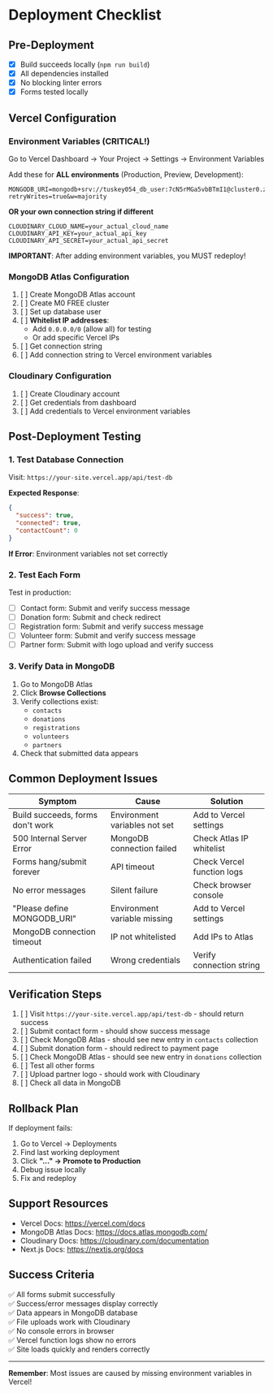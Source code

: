 # Deployment Checklist

## Pre-Deployment

- [x] Build succeeds locally (`npm run build`)
- [x] All dependencies installed
- [x] No blocking linter errors
- [x] Forms tested locally

## Vercel Configuration

### Environment Variables (CRITICAL!)

Go to Vercel Dashboard → Your Project → Settings → Environment Variables

Add these for **ALL environments** (Production, Preview, Development):

```
MONGODB_URI=mongodb+srv://tuskey054_db_user:7cN5rMGa5vbBTmI1@cluster0.z5mppuc.mongodb.net/darkhanwomen?retryWrites=true&w=majority
```

**OR your own connection string if different**

```
CLOUDINARY_CLOUD_NAME=your_actual_cloud_name
CLOUDINARY_API_KEY=your_actual_api_key
CLOUDINARY_API_SECRET=your_actual_api_secret
```

**IMPORTANT**: After adding environment variables, you MUST redeploy!

### MongoDB Atlas Configuration

1. [ ] Create MongoDB Atlas account
2. [ ] Create M0 FREE cluster
3. [ ] Set up database user
4. [ ] **Whitelist IP addresses**: 
   - Add `0.0.0.0/0` (allow all) for testing
   - Or add specific Vercel IPs
5. [ ] Get connection string
6. [ ] Add connection string to Vercel environment variables

### Cloudinary Configuration

1. [ ] Create Cloudinary account
2. [ ] Get credentials from dashboard
3. [ ] Add credentials to Vercel environment variables

## Post-Deployment Testing

### 1. Test Database Connection

Visit: `https://your-site.vercel.app/api/test-db`

**Expected Response**:
```json
{
  "success": true,
  "connected": true,
  "contactCount": 0
}
```

**If Error**: Environment variables not set correctly

### 2. Test Each Form

Test in production:
- [ ] Contact form: Submit and verify success message
- [ ] Donation form: Submit and check redirect
- [ ] Registration form: Submit and verify success message
- [ ] Volunteer form: Submit and verify success message
- [ ] Partner form: Submit with logo upload and verify success

### 3. Verify Data in MongoDB

1. Go to MongoDB Atlas
2. Click **Browse Collections**
3. Verify collections exist:
   - `contacts`
   - `donations`
   - `registrations`
   - `volunteers`
   - `partners`
4. Check that submitted data appears

## Common Deployment Issues

| Symptom | Cause | Solution |
|---------|-------|----------|
| Build succeeds, forms don't work | Environment variables not set | Add to Vercel settings |
| 500 Internal Server Error | MongoDB connection failed | Check Atlas IP whitelist |
| Forms hang/submit forever | API timeout | Check Vercel function logs |
| No error messages | Silent failure | Check browser console |
| "Please define MONGODB_URI" | Environment variable missing | Add to Vercel settings |
| MongoDB connection timeout | IP not whitelisted | Add IPs to Atlas |
| Authentication failed | Wrong credentials | Verify connection string |

## Verification Steps

1. [ ] Visit `https://your-site.vercel.app/api/test-db` - should return success
2. [ ] Submit contact form - should show success message
3. [ ] Check MongoDB Atlas - should see new entry in `contacts` collection
4. [ ] Submit donation form - should redirect to payment page
5. [ ] Check MongoDB Atlas - should see new entry in `donations` collection
6. [ ] Test all other forms
7. [ ] Upload partner logo - should work with Cloudinary
8. [ ] Check all data in MongoDB

## Rollback Plan

If deployment fails:

1. Go to Vercel → Deployments
2. Find last working deployment
3. Click **"..." → Promote to Production**
4. Debug issue locally
5. Fix and redeploy

## Support Resources

- Vercel Docs: https://vercel.com/docs
- MongoDB Atlas Docs: https://docs.atlas.mongodb.com/
- Cloudinary Docs: https://cloudinary.com/documentation
- Next.js Docs: https://nextjs.org/docs

## Success Criteria

✅ All forms submit successfully  
✅ Success/error messages display correctly  
✅ Data appears in MongoDB database  
✅ File uploads work with Cloudinary  
✅ No console errors in browser  
✅ Vercel function logs show no errors  
✅ Site loads quickly and renders correctly  

---

**Remember**: Most issues are caused by missing environment variables in Vercel!

